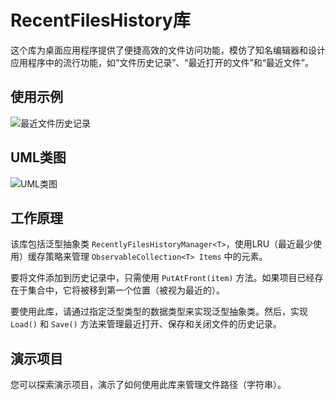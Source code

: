 # RecentFilesHistory库
这个库为桌面应用程序提供了便捷高效的文件访问功能，模仿了知名编辑器和设计应用程序中的流行功能，如“文件历史记录”、“最近打开的文件”和“最近文件”。

## 使用示例
![最近文件历史记录](https://raw.githubusercontent.com/pediRAM/RecentFilesHistory/main/Documentation/demo-window-history-of-recently-opened-closed-or-saved-files.png)

## UML类图
![UML类图](https://raw.githubusercontent.com/pediRAM/RecentFilesHistory/main/Documentation/uml-class-diagramm-of-recent-files-history.png)

## 工作原理
该库包括泛型抽象类 `RecentlyFilesHistoryManager<T>`，使用LRU（最近最少使用）缓存策略来管理 `ObservableCollection<T> Items` 中的元素。

要将文件添加到历史记录中，只需使用 `PutAtFront(item)` 方法。如果项目已经存在于集合中，它将被移到第一个位置（被视为最近的）。

要使用此库，请通过指定泛型类型的数据类型来实现泛型抽象类。然后，实现 `Load()` 和 `Save()` 方法来管理最近打开、保存和关闭文件的历史记录。

## 演示项目
您可以探索演示项目，演示了如何使用此库来管理文件路径（字符串）。
